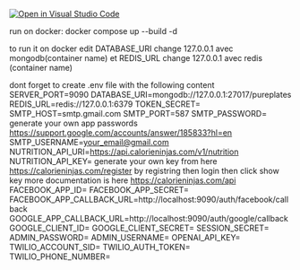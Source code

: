 [![Open in Visual Studio Code](https://classroom.github.com/assets/open-in-vscode-718a45dd9cf7e7f842a935f5ebbe5719a5e09af4491e668f4dbf3b35d5cca122.svg)](https://classroom.github.com/online_ide?assignment_repo_id=11279931&assignment_repo_type=AssignmentRepo)

run on docker:
docker compose up --build -d

to run it on docker edit DATABASE_URI change 127.0.0.1 avec mongodb(container name) et REDIS_URL change 127.0.0.1 avec redis (container name)

dont forget to create .env file with the following content
SERVER_PORT=9090
DATABASE_URI=mongodb://127.0.0.1:27017/pureplates
REDIS_URL=redis://127.0.0.1:6379
TOKEN_SECRET=<RANDOM STRING>
SMTP_HOST=smtp.gmail.com
SMTP_PORT=587
SMTP_PASSWORD= generate your own app passwords https://support.google.com/accounts/answer/185833?hl=en
SMTP_USERNAME=<your_email@gmail.com>
NUTRITION_API_URI=https://api.calorieninjas.com/v1/nutrition
NUTRITION_API_KEY= generate your own key from here https://calorieninjas.com/register by registring then login then click show key more documentation is here https://calorieninjas.com/api
FACEBOOK_APP_ID=
FACEBOOK_APP_SECRET=
FACEBOOK_APP_CALLBACK_URL=http://localhost:9090/auth/facebook/callback
GOOGLE_APP_CALLBACK_URL=http://localhost:9090/auth/google/callback
GOOGLE_CLIENT_ID=
GOOGLE_CLIENT_SECRET=
SESSION_SECRET=
ADMIN_PASSWORD=
ADMIN_USERNAME=
OPENAI_API_KEY=
TWILIO_ACCOUNT_SID=
TWILIO_AUTH_TOKEN=
TWILIO_PHONE_NUMBER=


